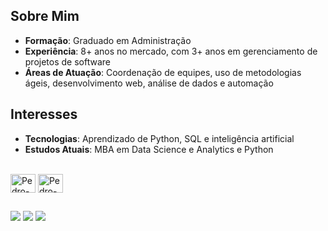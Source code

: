 ## Sobre Mim

- **Formação**: Graduado em Administração
- **Experiência**: 8+ anos no mercado, com 3+ anos em gerenciamento de projetos de software
- **Áreas de Atuação**: Coordenação de equipes, uso de metodologias ágeis, desenvolvimento web, análise de dados e automação

## Interesses

- **Tecnologias**: Aprendizado de Python, SQL e inteligência artificial
- **Estudos Atuais**: MBA em Data Science e Analytics e Python

<div style="display: inline_block"><br>
  <img align="center" alt="Pedro-Python" height="30" width="40" src="https://cdn.jsdelivr.net/gh/devicons/devicon@latest/icons/python/python-original.svg">
  <img align="center" alt="Pedro-SQL" height="30" width="40" src="https://cdn.jsdelivr.net/gh/devicons/devicon@latest/icons/azuresqldatabase/azuresqldatabase-original.svg">
</div>
  
  ##
 
<div>
  <a href="https://www.linkedin.com/in/-pedro-medeiros/" target="_blank"><img src="https://img.shields.io/badge/-LinkedIn-%230077B5?style=for-the-badge&logo=linkedin&logoColor=white" target="_blank"></a>
  <a href="https://instagram.com/pedromedeirosgo" target="_blank"><img src="https://img.shields.io/badge/-Instagram-%23E4405F?style=for-the-badge&logo=instagram&logoColor=white" target="_blank"></a>
  <a href = "mailto:contato@pedromedeiros.com.br"><img src="https://img.shields.io/badge/-Gmail-%23333?style=for-the-badge&logo=gmail&logoColor=white" target="_blank"></a> 
  
</div>
